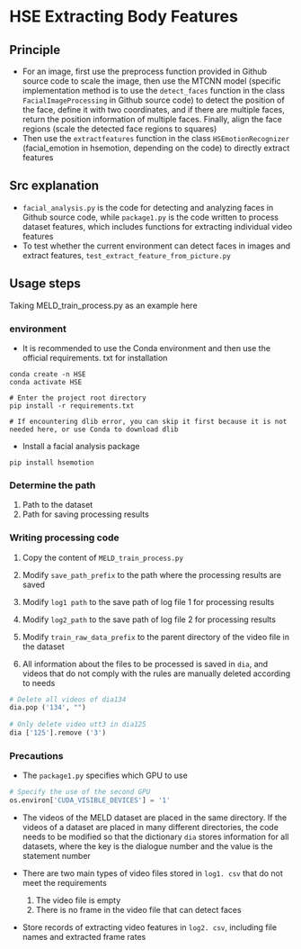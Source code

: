 # HSE Extracting Body Features

## Principle

- For an image, first use the preprocess function provided in Github source code to scale the image, then use the MTCNN model (specific implementation method is to use the `detect_faces` function in the class `FacialImageProcessing` in Github source code) to detect the position of the face, define it with two coordinates, and if there are multiple faces, return the position information of multiple faces. Finally, align the face regions (scale the detected face regions to squares)
- Then use the `extractfeatures` function in the class `HSEmotionRecognizer` (facial_emotion in hsemotion, depending on the code) to directly extract features

## Src explanation

- `facial_analysis.py` is the code for detecting and analyzing faces in Github source code, while `package1.py` is the code written to process dataset features, which includes functions for extracting individual video features
- To test whether the current environment can detect faces in images and extract features,  `test_extract_feature_from_picture.py`

## Usage steps

Taking MELD_train_process.py as an example here

### environment

- It is recommended to use the Conda environment and then use the official requirements. txt for installation

```Shell
conda create -n HSE
conda activate HSE
    
# Enter the project root directory
pip install -r requirements.txt
    
# If encountering dlib error, you can skip it first because it is not needed here, or use Conda to download dlib
```

- Install a facial analysis package

```Shell
pip install hsemotion
```

### Determine the path

1. Path to the dataset
2. Path for saving processing results

### Writing processing code

1. Copy the content of  `MELD_train_process.py`

2. Modify `save_path_prefix` to the path where the processing results are saved

3. Modify `log1 path` to the save path of log file 1 for processing results

4. Modify `log2_path` to the save path of log file 2 for processing results

5. Modify `train_raw_data_prefix` to the parent directory of the video file in the dataset

6. All information about the files to be processed is saved in `dia`, and videos that do not comply with the rules are manually deleted according to needs

```Python
# Delete all videos of dia134
dia.pop ('134', "")
    
# Only delete video utt3 in dia125
dia ['125'].remove ('3')
```

### Precautions

- The `package1.py` specifies which GPU to use

```Python
# Specify the use of the second GPU
os.environ['CUDA_VISIBLE_DEVICES'] = '1' 
```

- The videos of the MELD dataset are placed in the same directory. If the videos of a dataset are placed in many different directories, the code needs to be modified so that the dictionary `dia` stores information for all datasets, where the key is the dialogue number and the value is the statement number
- There are two main types of video files stored in `log1. csv` that do not meet the requirements
    1. The video file is empty
    1. There is no frame in the video file that can detect faces


- Store records of extracting video features in `log2. csv`, including file names and extracted frame rates